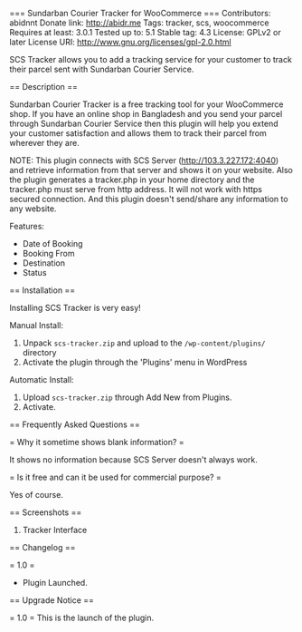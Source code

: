 === Sundarban Courier Tracker for WooCommerce ===
Contributors: abidnnt
Donate link: http://abidr.me
Tags: tracker, scs, woocommerce
Requires at least: 3.0.1
Tested up to: 5.1
Stable tag: 4.3
License: GPLv2 or later
License URI: http://www.gnu.org/licenses/gpl-2.0.html

SCS Tracker allows you to add a tracking service for your customer to track their parcel sent with Sundarban Courier Service.

== Description ==

Sundarban Courier Tracker is a free tracking tool for your WooCommerce shop. If you have an online shop in Bangladesh and you send your parcel through Sundarban Courier Service then this plugin will help you extend your customer satisfaction and allows them to track their parcel from wherever they are.

NOTE: This plugin connects with SCS Server (http://103.3.227.172:4040) and retrieve information from that server and shows it on your website. Also the plugin generates a tracker.php in your home directory and the tracker.php must serve from http address. It will not work with https secured connection. And this plugin doesn't send/share any information to any website.

Features:

*   Date of Booking
*   Booking From
*   Destination
*   Status

== Installation ==

Installing SCS Tracker is very easy!

Manual Install:
1. Unpack `scs-tracker.zip` and upload to the `/wp-content/plugins/` directory
2. Activate the plugin through the 'Plugins' menu in WordPress

Automatic Install:
1. Upload `scs-tracker.zip` through Add New from Plugins.
2. Activate.

== Frequently Asked Questions ==

= Why it sometime shows blank information? =

It shows no information because SCS Server doesn't always work.

= Is it free and can it be used for commercial purpose? =

Yes of course.

== Screenshots ==

1. Tracker Interface

== Changelog ==

= 1.0 =
* Plugin Launched.

== Upgrade Notice ==

= 1.0 =
This is the launch of the plugin.